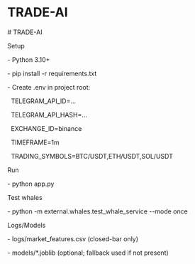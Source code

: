 # TRADE-AI

\# TRADE-AI



Setup

\- Python 3.10+

\- pip install -r requirements.txt

\- Create .env in project root:

&nbsp; TELEGRAM\_API\_ID=...

&nbsp; TELEGRAM\_API\_HASH=...

&nbsp; EXCHANGE\_ID=binance

&nbsp; TIMEFRAME=1m

&nbsp; TRADING\_SYMBOLS=BTC/USDT,ETH/USDT,SOL/USDT



Run

\- python app.py



Test whales

\- python -m external.whales.test\_whale\_service --mode once



Logs/Models

\- logs/market\_features.csv (closed-bar only)

\- models/\*.joblib (optional; fallback used if not present)









